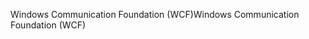 <span data-ttu-id="43958-101">Windows Communication Foundation (WCF)</span><span class="sxs-lookup"><span data-stu-id="43958-101">Windows Communication Foundation (WCF)</span></span>